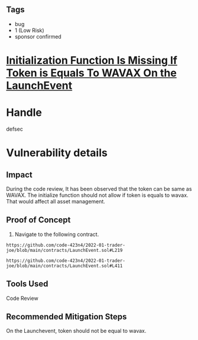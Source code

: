 ## Tags

- bug
- 1 (Low Risk)
- sponsor confirmed

# [Initialization Function Is Missing If Token is Equals To WAVAX On the LaunchEvent](https://github.com/code-423n4/2022-01-trader-joe-findings/issues/64) 

# Handle

defsec


# Vulnerability details

## Impact

During the code review, It has been observed that the token can be same as WAVAX. The initialize function should not allow if token is equals to wavax. That would affect all asset management.


## Proof of Concept

1. Navigate to the following contract.

```
https://github.com/code-423n4/2022-01-trader-joe/blob/main/contracts/LaunchEvent.sol#L219

https://github.com/code-423n4/2022-01-trader-joe/blob/main/contracts/LaunchEvent.sol#L411

```

## Tools Used

Code Review

## Recommended Mitigation Steps

On the Launchevent, token should not be equal to wavax. 

